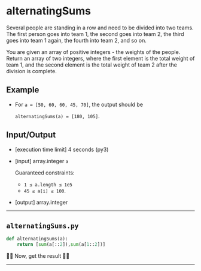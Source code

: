 # alternatingSums

Several people are standing in a row and need to be divided into two teams. The first person goes into team 1, the second goes into team 2, the third goes into team 1 again, the fourth into team 2, and so on.

You are given an array of positive integers - the weights of the people. Return an array of two integers, where the first element is the total weight of team 1, and the second element is the total weight of team 2 after the division is complete.

## Example

- For `a = [50, 60, 60, 45, 70]`, the output should be

    `alternatingSums(a) = [180, 105]`.

## Input/Output

- [execution time limit] 4 seconds (py3)

- [input] array.integer `a`

    Guaranteed constraints:
  - `1 ≤ a.length ≤ 1e5`
  - `45 ≤ a[i] ≤ 100`.

- [output] array.integer

---

## `alternatingSums.py`

```python
def alternatingSums(a):
    return [sum(a[::2]),sum(a[1::2])]
```

🥳🥳 Now, get the result 🥳🥳

---